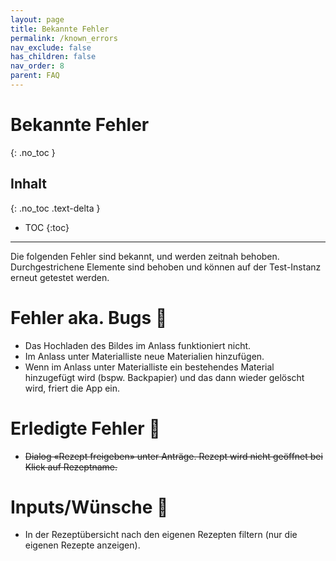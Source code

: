 ```yaml
---
layout: page
title: Bekannte Fehler
permalink: /known_errors
nav_exclude: false
has_children: false
nav_order: 8
parent: FAQ
---
```

# Bekannte Fehler
{: .no_toc }
## Inhalt
{: .no_toc .text-delta }

- TOC
{:toc}

---

Die folgenden Fehler sind bekannt, und werden zeitnah behoben. Durchgestrichene Elemente sind behoben und können auf der Test-Instanz erneut getestet werden.

# Fehler aka. Bugs 🐞

- Das Hochladen des Bildes im Anlass funktioniert nicht.
- Im Anlass unter Materialliste neue Materialien hinzufügen.
- Wenn im Anlass unter Materialliste ein bestehendes Material hinzugefügt wird (bspw. Backpapier) und das dann wieder gelöscht wird, friert die App ein.

# Erledigte Fehler 🔫
* ~~Dialog «Rezept freigeben» unter Anträge. Rezept wird nicht geöffnet bei Klick auf Rezeptname.~~

# Inputs/Wünsche 🎁
* In der Rezeptübersicht nach den eigenen Rezepten filtern (nur die eigenen Rezepte anzeigen).

